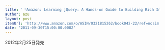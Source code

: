 ```yaml
---
title: '『Amazon: Learning jQuery: A Hands-on Guide to Building Rich Interactive Web Frontends: Ralph Steyer』'
author: azu
layout: post
itemUrl: 'http://www.amazon.com/o/ASIN/0321815262/book042-22/ref=nosim'
date: '2011-09-30T15:00:00.000Z'
---
```

2012年2月25日発売


